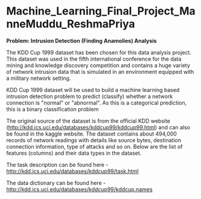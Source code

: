 # Machine_Learning_Final_Project_ManneMuddu_ReshmaPriya


**Problem: Intrusion Detection (Finding Anamolies) Analysis**

The KDD Cup 1999 dataset has been chosen for this data analysis project. This dataset was used in the fifth international conference for the data mining and knowledge discovery competition and contains a huge variety of network intrusion data that is simulated in an environment equipped with a military network setting.

KDD Cup 1999 dataset will be used to build a machine learning based intrusion detection problem to predict (classify) whether a network connection is "normal" or "abnormal". As this is a categorical prediction, this is a binary classification problem

The original source of the dataset is from the official KDD website (http://kdd.ics.uci.edu/databases/kddcup99/kddcup99.html) and can also be found in the kaggle website. The dataset contains about 494,000 records of network readings with details like source bytes, destination connection information, type of attacks and so on. Below are the list of features (columns) and their data types in the dataset.

The task description can be found here - http://kdd.ics.uci.edu/databases/kddcup99/task.html

The data dictionary can be found here - http://kdd.ics.uci.edu/databases/kddcup99/kddcup.names
